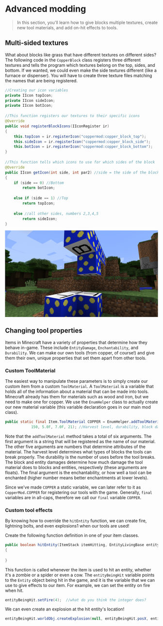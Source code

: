 # Advanced modding
>In this section, you'll learn how to give blocks multiple textures, create new tool materials, and add on-hit effects to tools.

## Multi-sided textures

What about blocks like grass that have different textures on different sides? The following code in the `CopperBlock` class registers three different textures and tells the program which textures belong on the top, sides, and bottom. If we wanted, we could even make the side textures different (like a furnace or dispenser). You will have to create three texture files matching the names that are being registered.

```java
//Creating our icon variables
private IIcon topIcon;
private IIcon sideIcon;
private IIcon botIcon;

//This function registers our textures to their specific icons
@Override
public void registerBlockIcons(IIconRegister ir)
{
    this.topIcon = ir.registerIcon("coppermod:copper_block_top");
    this.sideIcon = ir.registerIcon("coppermod:copper_block_side");
    this.botIcon = ir.registerIcon("coppermod:copper_block_bottom");
}

//This function tells which icons to use for which sides of the block
@Override
public IIcon getIcon(int side, int par2) //side = the side of the block
{
    if (side == 0) //Bottom
        return botIcon;

    else if (side == 1) //Top
        return topIcon;

    else //all other sides, numbers 2,3,4,5
        return sideIcon;
}
```

![Block with multiple textures.](images/section_3/block_texture_multiple.png)

## Changing tool properties
Items in Minecraft have a variety of properties that determine how they behave in-game. These include `EntityDamage`, `Enchantability`, and `Durability`. We can make our own tools (from copper, of course!) and give them their own, unique properties that set them apart from other tools.

### Custom ToolMaterial
The easiest way to manipulate these parameters is to simply create our custom item from a custom `ToolMaterial`. A `ToolMaterial` is a variable that holds all of the information about a material that can be made into tools. Minecraft already has them for materials such as wood and iron, but we need to make one for copper. We use the `EnumHelper` class to actually create our new material variable (this variable declaration goes in our main mod class).

```java
public static final Item.ToolMaterial COPPER = EnumHelper.addToolMaterial("copper_tool", 2,
            150, 5.0F, 7.0F, 21); //Harvest level, durability, block damage, entity damage, enchantability
```
Note that the `addToolMaterial` method takes a total of six arguments. The first argument is a string that will be registered as the name of our material. The other five arguments are numbers that determine attributes of the material. The harvest level determines what types of blocks the tools can break properly. The durability is the number of uses before the tool breaks. The block and entity damages determine how much damage the tool material does to blocks and entities, respectively (these arguments are floats). The final argument is the enchantability, or how well a tool can be enchanted (higher number means better enchantments at lower levels).

Since we've made `COPPER` a static variable, we can later refer to it as `CopperMod.COPPER` for registering our tools with the game. Generally, `final` variables are in all-caps, therefore we call our `final` variable `COPPER`.


### Custom tool effects
By knowing how to override the `hitEntity` function, we can create fire, lightning bolts, and even explosions1 when our tools are used!

Create the following function definition in one of your item classes.
```java
public boolean hitEntity(ItemStack itemHitting, EntityLivingBase entityBeingHit, EntityLivingBase entityHitting)
{

}
```

This function is called whenever the item is used to hit an entity, whether it's a zombie or a spider or even a cow. The `entityBeingHit` variable points to the `Entity` object being hit in the game, and it is the variable that we can use to give effects to our item. For example, we can set the entity on fire when hit.

```java
entityBeingHit.setFire(4);  //what do you think the integer does?
```
<!-- TODO: Add fire on hit screenshot here -->

We can even create an explosion at the hit entity's location!
```java
entityBeingHit.worldObj.createExplosion(null, entityBeingHit.posX, entityBeingHit.posY, entityBeingHit.posZ, 10.0f, true);  //the float determines the radius of the explosion
```
<!-- TODO: Add explosion on hit screenshot here -->
